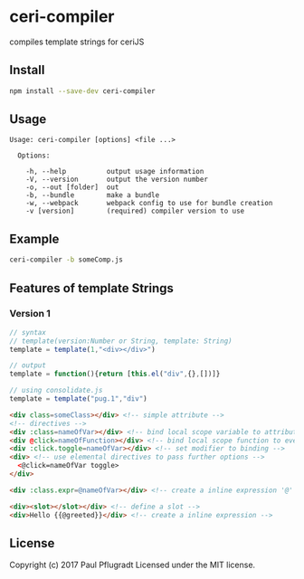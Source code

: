 # ceri-compiler

compiles template strings for ceriJS

## Install
```sh
npm install --save-dev ceri-compiler
```

## Usage

```
Usage: ceri-compiler [options] <file ...>

  Options:

    -h, --help          output usage information
    -V, --version       output the version number
    -o, --out [folder]  out
    -b, --bundle        make a bundle
    -w, --webpack       webpack config to use for bundle creation
    -v [version]        (required) compiler version to use

```

## Example

```sh
ceri-compiler -b someComp.js
```

## Features of template Strings
### Version 1

```js
// syntax
// template(version:Number or String, template: String)
template = template(1,"<div></div>")

// output
template = function(){return [this.el("div",{},[])]}

// using consolidate.js
template = template("pug.1","div")
```

```html
<div class=someClass></div> <!-- simple attribute -->
<!-- directives -->
<div :class=nameOfVar></div> <!-- bind local scope variable to attribute -->
<div @click=nameOfFunction></div> <!-- bind local scope function to event -->
<div :click.toggle=nameOfVar></div> <!-- set modifier to binding -->
<div> <!-- use elemental directives to pass further options -->
  <@click=nameOfVar toggle>
</div> 

<div :class.expr=@nameOfVar></div> <!-- create a inline expression '@' is short for 'this.' -->

<div><slot></slot></div> <!-- define a slot -->
<div>Hello {{@greeted}}</div> <!-- create a inline expression -->
```

## License
Copyright (c) 2017 Paul Pflugradt
Licensed under the MIT license.

